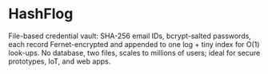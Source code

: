# HashFlog
File-based credential vault: SHA-256 email IDs, bcrypt-salted passwords, each record Fernet-encrypted and appended to one log + tiny index for O(1) look-ups. No database, two files, scales to millions of users; ideal for secure prototypes, IoT, and web apps.

